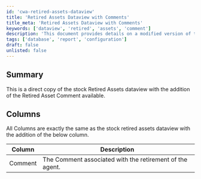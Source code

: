 ```yaml
---
id: 'cwa-retired-assets-dataview'
title: 'Retired Assets Dataview with Comments'
title_meta: 'Retired Assets Dataview with Comments'
keywords: ['dataview', 'retired', 'assets', 'comment']
description: 'This document provides details on a modified version of the stock Retired Assets dataview, which now includes an additional column for comments associated with the retirement of agents.'
tags: ['database', 'report', 'configuration']
draft: false
unlisted: false
---
```

## Summary

This is a direct copy of the stock Retired Assets dataview with the addition of the Retired Asset Comment available.

## Columns

All Columns are exactly the same as the stock retired assets dataview with the addition of the below column.

| Column  | Description                                             |
|---------|---------------------------------------------------------|
| Comment | The Comment associated with the retirement of the agent.|



